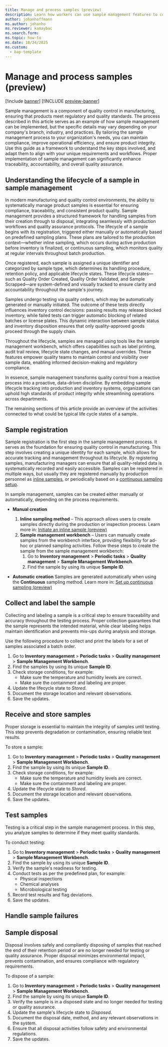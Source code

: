 ```yaml
---
title: Manage and process samples (preview)
description: Learn how workers can use sample management features to collect and manage samples for quality testing.
author: johanhoffmann
ms.author: johanho
ms.reviewer: kamaybac
ms.search.form: 
ms.topic: how-to
ms.date: 10/24/2025
ms.custom: 
  - bap-template
---
```


# Manage and process samples (preview)

[!include [banner](../../includes/banner.md)]
[!INCLUDE [preview-banner](~/../shared-content/shared/preview-includes/preview-banner.md)]
<!-- KFM: Preview until further notice -->

Sample management is a component of quality control in manufacturing, ensuring that products meet regulatory and quality standards. The process described in this article serves as an example of how sample management can be implemented, but the specific details may vary depending on your company's branch, industry, and practices. By tailoring the sample management process to your organization's needs, you can maintain compliance, improve operational efficiency, and ensure product integrity. Use this guide as a framework to understand the key steps involved, and adapt them to align with your unique requirements and workflows. Proper implementation of sample management can significantly enhance traceability, accountability, and overall quality assurance.

## Understanding the lifecycle of a sample in sample management

In modern manufacturing and quality control environments, the ability to systematically manage product samples is essential for ensuring compliance, traceability, and consistent product quality. Sample management provides a structured framework for handling samples from their creation through to disposal, integrating seamlessly with production workflows and quality assurance protocols.
The lifecycle of a sample begins with its registration, triggered either manually or automatically based on predefined sampling plans. These plans are tailored to the production context—whether inline sampling, which occurs during active production before inventory is finalized, or continuous sampling, which monitors quality at regular intervals throughout batch production.

Once registered, each sample is assigned a unique identifier and categorized by sample type, which determines its handling procedure, retention policy, and applicable lifecycle states. These lifecycle states—such as Quality Order Created, Quality Order Validated, and Sample Scrapped—are system-defined and visually tracked to ensure clarity and accountability throughout the sample's journey.

Samples undergo testing via quality orders, which may be automatically generated or manually initiated. The outcome of these tests directly influences inventory control decisions: passing results may release blocked inventory, while failed tests can trigger automatic blocking of related batches or license plates. This dynamic interaction between sample status and inventory disposition ensures that only quality-approved goods proceed through the supply chain.

Throughout the lifecycle, samples are managed using tools like the sample management workbench, which offers capabilities such as label printing, audit trail review, lifecycle state changes, and manual overrides. These features empower quality teams to maintain control and visibility over sample data, enabling informed decision-making and regulatory compliance.

In essence, sample management transforms quality control from a reactive process into a proactive, data-driven discipline. By embedding sample lifecycle tracking into production and inventory systems, organizations can uphold high standards of product integrity while streamlining operations across departments.

The remaining sections of this article provide an overview of the activities connected to what could be typical life cycle states of a sample.

## Sample registration

Sample registration is the first step in the sample management process. It serves as the foundation for ensuring quality control in manufacturing. This step involves creating a unique identity for each sample, which allows for accurate tracking and management throughout its lifecycle. By registering samples, manufacturing managers can ensure that all quality-related data is systematically recorded and easily accessible. Samples can be registered in multiple ways, but usually they are registered manually by production personnel as [inline samples](quality-sample-management-inline.md), or periodically based on a [continuous sampling setup](quality-sample-management-continuous.md).

In sample management, samples can be created either manually or automatically, depending on the process requirements. 

- **Manual creation**

    1. **Inline sampling method** – This approach allows users to create samples directly during the production or inspection process. Learn more in: [Initiate an inline sample (preview)](quality-sample-management-inline.md)
    2. **Sample management workbench** – Users can manually create samples from the workbench interface, providing flexibility for ad-hoc or planned sampling activities. Follow these steps to create the sample from the sample management workbench:
        1. Go to **Inventory management** \> **Periodic tasks** \> **Quality management** \> **Sample Management Workbench**.
        1. Find the sample by using its unique **Sample ID**.


- **Automatic creation**
    Samples are generated automatically when using the **Continuous** sampling method. Learn more in: [Set up continuous sampling (preview)](quality-sample-management-continuous.md)

## Collect and label the sample

Collecting and labeling a sample is a critical step to ensure traceability and accuracy throughout the testing process. Proper collection guarantees that the sample represents the intended material, while clear labeling helps maintain identification and prevents mix-ups during analysis and storage.

Use the following procedure to collect and print the labels for a set of samples associated a batch order.

1. Go to **Inventory management** \> **Periodic tasks** \> **Quality management** \> **Sample Management Workbench**.
1. Find the samples by using its unique **Sample ID**.
1. Check storage conditions, for example: <!-- KFM: How do we know these? Are the linked or listed as part of the sample record somewhere? -->
   - Make sure the temperature and humidity levels are correct.
   - Make sure the containment and labeling are proper.
1. Update the lifecycle state to *Stored*. <!-- KFM: Tell how to do this. -->
1. Document the storage location and relevant observations. <!-- KFM: Tell how to do this. -->
1. Save the updates. <!-- KFM: Tell how to do this. -->



<!-- KFM: I think we should have a section for this. Mention the related commands in the Action Pane of the workbench for choosing layout and printing labels. -->

## Receive and store samples

Proper storage is essential to maintain the integrity of samples until testing. This step prevents degradation or contamination, ensuring reliable test results.

To store a sample:

1. Go to **Inventory management** \> **Periodic tasks** \> **Quality management** \> **Sample Management Workbench**.
1. Find the sample by using its unique **Sample ID**.
1. Check storage conditions, for example: <!-- KFM: How do we know these? Are the linked or listed as part of the sample record somewhere? -->
   - Make sure the temperature and humidity levels are correct.
   - Make sure the containment and labeling are proper.
1. Update the lifecycle state to *Stored*. <!-- KFM: Tell how to do this. -->
1. Document the storage location and relevant observations. <!-- KFM: Tell how to do this. -->
1. Save the updates. <!-- KFM: Tell how to do this. -->

## Test samples

Testing is a critical step in the sample management process. In this step, you analyze samples to determine if they meet quality standards.

<!-- KFM: This should probably be rather longer. Include more details from [Set up continuous sampling (preview)](quality-sample-management-continuous.md), and maybe include them more here than there.  -->

To conduct testing:

1. Go to **Inventory management** \> **Periodic tasks** \> **Quality management** \> **Sample Management Workbench**.
1. Find the sample by using its unique **Sample ID**.
1. Verify the sample's readiness for testing.
1. Conduct tests as per the predefined plan, for example: <!-- KFM: Tell how to lookup the required tests. -->
   - Physical inspections
   - Chemical analyses
   - Microbiological testing
1. Record test results and flag deviations. <!-- KFM: Tell how to do this. -->
1. Save the updates. <!-- KFM: Tell how to do this. -->

## Handle sample failures

<!-- KFM: We should describe what to do when a sample fails, including the fallback to previous sample and releasing products in between. Maybe in a new section. -->

## Sample disposal

Disposal involves safely and compliantly disposing of samples that reached the end of their retention period or are no longer needed for testing or quality assurance. Proper disposal minimizes environmental impact, prevents contamination, and ensures compliance with regulatory requirements.

To dispose of a sample:

1. Go to **Inventory management** \> **Periodic tasks** \> **Quality management** \> **Sample Management Workbench**.
1. Find the sample by using its unique **Sample ID**. <!-- KFM: Maybe I should also (or instead) looks for samples in a particular status? -->
1. Verify the sample is in a disposed state and no longer needed for testing or quality assurance.
1. Update the sample's lifecycle state to *Disposed*. <!-- KFM: Tell how to do this. -->
1. Document the disposal date, method, and any relevant observations in the system. <!-- KFM: Tell how to do this. -->
1. Ensure that all disposal activities follow safety and environmental regulations.
1. Save the updates. <!-- KFM: Tell how to do this. -->
